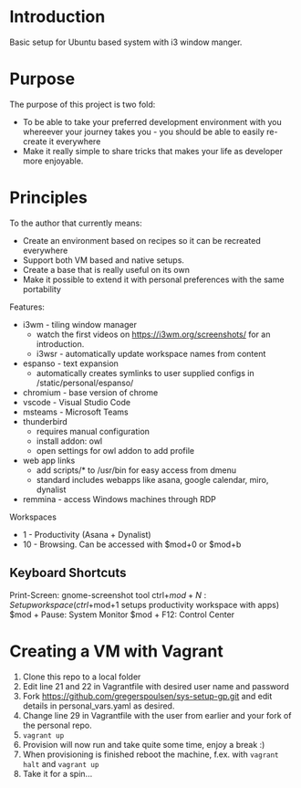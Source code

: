 

# Introduction
Basic setup for Ubuntu based system with i3 window manger. 

# Purpose
The purpose of this project is two fold:
* To be able to take your preferred development environment with you whereever
  your journey takes you - you should be able to easily re-create it everywhere
* Make it really simple to share tricks that makes your life as developer more
  enjoyable.

# Principles
To the author that currently means:
* Create an environment based on recipes so it can be recreated everywhere
* Support both VM based and native setups.
* Create a base that is really useful on its own
* Make it possible to extend it with personal preferences with the same
  portability



Features:
* i3wm - tiling window manager
  - watch the first videos on https://i3wm.org/screenshots/ for an introduction.
  - i3wsr - automatically update workspace names from content
* espanso - text expansion
  - automatically creates symlinks to user supplied configs in /static/personal/espanso/
* chromium - base version of chrome
* vscode - Visual Studio Code
* msteams - Microsoft Teams
* thunderbird
  - requires manual configuration
  - install addon: owl
  - open settings for owl addon to add profile
* web app links
  - add scripts/* to /usr/bin for easy access from dmenu
  - standard includes webapps like asana, google calendar, miro, dynalist
* remmina - access Windows machines through RDP


Workspaces
* 1 - Productivity (Asana + Dynalist)
* 10 - Browsing. Can be accessed with $mod+0 or $mod+b


## Keyboard Shortcuts

Print-Screen: gnome-screenshot tool
ctrl+$mod+N: Setup workspace (ctrl+$mod+1 setups productivity workspace with apps)
$mod + Pause: System Monitor
$mod + F12: Control Center

# Creating a VM with Vagrant

1. Clone this repo to a local folder
2. Edit line 21 and 22 in Vagrantfile with desired user name and password
3. Fork https://github.com/gregerspoulsen/sys-setup-gp.git and edit details in
   personal_vars.yaml as desired.
4. Change line 29 in Vagrantfile with the user from earlier and your fork
   of the personal repo.
5. `vagrant up`
6. Provision will now run and take quite some time, enjoy a break :)
7. When provisioning is finished reboot the machine, f.ex. with `vagrant halt`
   and `vagrant up`
8. Take it for a spin...